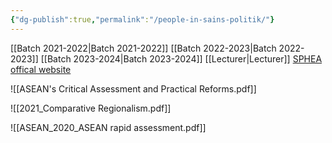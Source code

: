 ```yaml
---
{"dg-publish":true,"permalink":"/people-in-sains-politik/"}
---
```


[[Batch 2021-2022\|Batch 2021-2022]]
[[Batch 2022-2023\|Batch 2022-2023]]
[[Batch 2023-2024\|Batch 2023-2024]]
[[Lecturer\|Lecturer]]
[SPHEA offical website](https://www.google.com/url?sa=t&source=web&rct=j&opi=89978449&url=https://www.ukm.my/sphea/en/&ved=2ahUKEwj9t9K6zMaCAxWqSGwGHT_5CY8QFnoECAwQAQ&usg=AOvVaw1ZkfN6Blua-qWg-uJdh0cv)


![[ASEAN's Critical Assessment and Practical Reforms.pdf]]

![[2021_Comparative Regionalism.pdf]]

![[ASEAN_2020_ASEAN rapid assessment.pdf]]